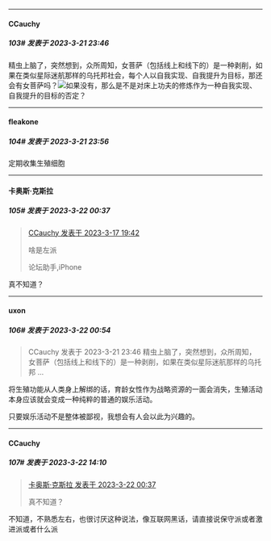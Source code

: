 
*****

####  CCauchy  
##### 103#       发表于 2023-3-21 23:46

精虫上脑了，突然想到，众所周知，女菩萨（包括线上和线下的）是一种剥削，如果在类似星际迷航那样的乌托邦社会，每个人以自我实现、自我提升为目标，那还会有女菩萨吗？<img src="https://static.saraba1st.com/image/smiley/face2017/067.png" referrerpolicy="no-referrer">如果没有，那么是不是对床上功夫的修炼作为一种自我实现、自我提升的目标的否定？


*****

####  fleakone  
##### 104#       发表于 2023-3-21 23:56

定期收集生殖细胞


*****

####  卡奥斯·克斯拉  
##### 105#       发表于 2023-3-22 00:37

<blockquote><a href="httphttps://bbs.saraba1st.com/2b/forum.php?mod=redirect&amp;goto=findpost&amp;pid=60125117&amp;ptid=2124405" target="_blank">CCauchy 发表于 2023-3-17 19:42</a>

啥是左派

论坛助手,iPhone</blockquote>
真不知道？


*****

####  uxon  
##### 106#       发表于 2023-3-22 00:54

<blockquote>CCauchy 发表于 2023-3-21 23:46
精虫上脑了，突然想到，众所周知，女菩萨（包括线上和线下的）是一种剥削，如果在类似星际迷航那样的乌托邦 ...</blockquote>
将生殖功能从人类身上解绑的话，育龄女性作为战略资源的一面会消失，生殖活动本身应该就会变成一种纯粹的普通的娱乐活动。

只要娱乐活动不是整体被鄙视，我想会有人会以此为兴趣的。


*****

####  CCauchy  
##### 107#       发表于 2023-3-22 14:10

<blockquote><a href="httphttps://bbs.saraba1st.com/2b/forum.php?mod=redirect&amp;goto=findpost&amp;pid=60174627&amp;ptid=2124405" target="_blank">卡奥斯·克斯拉 发表于 2023-3-22 00:37</a>

真不知道？</blockquote>
不知道，不熟悉左右，也很讨厌这种说法，像互联网黑话，请直接说保守派或者激进派或者什么派

